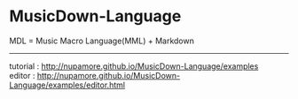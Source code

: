 # MusicDown-Language
MDL = Music Macro Language(MML) + Markdown

---


tutorial : http://nupamore.github.io/MusicDown-Language/examples  
editor : http://nupamore.github.io/MusicDown-Language/examples/editor.html

